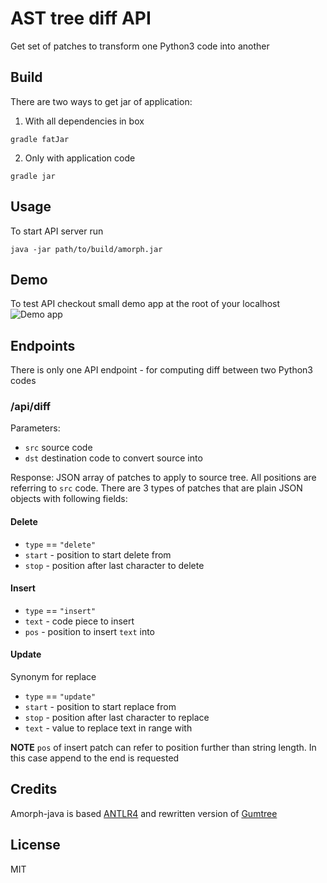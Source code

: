 # AST tree diff API
Get set of patches to transform one Python3 code into another

## Build
There are two ways to get jar of application:

1. With all dependencies in box
```
gradle fatJar
```
2. Only with application code
```
gradle jar
```

## Usage
To start API server run
```
java -jar path/to/build/amorph.jar
```

## Demo
To test API checkout small demo app at the root of your localhost
![Demo app](http://i.imgur.com/EigeiD3.png)

## Endpoints
There is only one API endpoint - for computing diff between two Python3 codes

### /api/diff
Parameters:

- `src` source code
- `dst` destination code to convert source into

Response:
JSON array of patches to apply to source tree. All positions are referring to `src` code. There are 3 types of patches that are plain JSON objects with following fields:

#### Delete
- `type` == `"delete"`
- `start` - position to start delete from
- `stop` - position after last character to delete

#### Insert
- `type` == `"insert"`
- `text` - code piece to insert
- `pos` - position to insert `text` into

#### Update
Synonym for replace
- `type` == `"update"`
- `start` - position to start replace from
- `stop` - position after last character to replace
- `text` - value to replace text in range with

**NOTE** `pos` of insert patch can refer to position further than string length. In this case append to the end is requested

## Credits
Amorph-java is based [ANTLR4](https://github.com/antlr/antlr4) and rewritten version of [Gumtree](https://github.com/GumTreeDiff/gumtree)

## License
MIT
